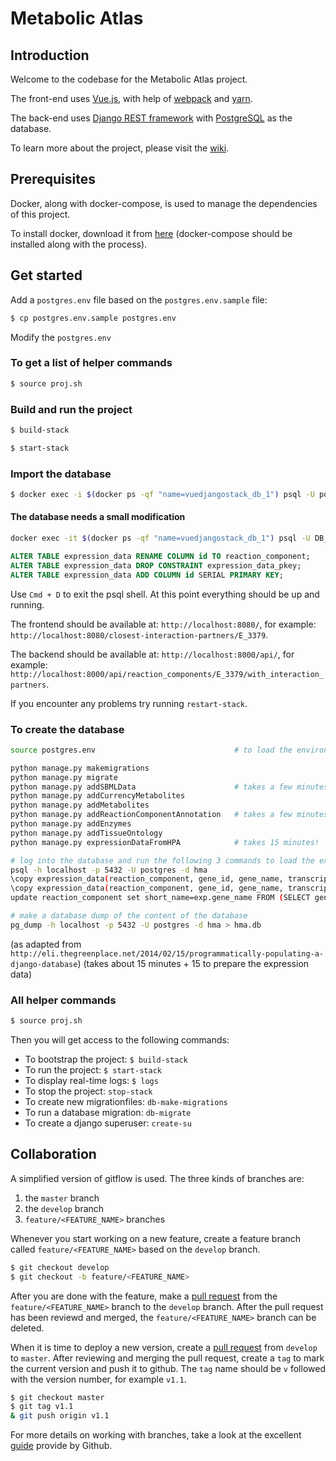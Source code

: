 # Metabolic Atlas

## Introduction

Welcome to the codebase for the Metabolic Atlas project.

The front-end uses [Vue.js](https://vuejs.org), with help of [webpack](https://webpack.js.org) and [yarn](https://yarnpkg.com/en/).

The back-end uses [Django REST framework](http://www.django-rest-framework.org) with [PostgreSQL](https://www.postgresql.org) as the database.

To learn more about the project, please visit the [wiki](https://github.com/SysBioChalmers/hma-prototype/wiki).

## Prerequisites
Docker, along with docker-compose, is used to manage the dependencies of this project.

To install docker, download it from [here](https://www.docker.com/products/docker) (docker-compose should be installed along with the process).


## Get started

Add a `postgres.env` file based on the `postgres.env.sample` file:

```bash
$ cp postgres.env.sample postgres.env
```

Modify the `postgres.env`

### To get a list of helper commands

```bash
$ source proj.sh
```

### Build and run the project

```bash
$ build-stack
```

```bash
$ start-stack
```

### Import the database

```bash
$ docker exec -i $(docker ps -qf "name=vuedjangostack_db_1") psql -U postgres hma < PATH_TO_DB_FILE
```

#### The database needs a small modification

```bash
docker exec -it $(docker ps -qf "name=vuedjangostack_db_1") psql -U DB_USERNAME DB_NAME
```

```sql
ALTER TABLE expression_data RENAME COLUMN id TO reaction_component;
ALTER TABLE expression_data DROP CONSTRAINT expression_data_pkey;
ALTER TABLE expression_data ADD COLUMN id SERIAL PRIMARY KEY;
```

Use `Cmd + D` to exit the psql shell. At this point everything should be up and running.

The frontend should be available at: `http://localhost:8080/`, for example: `http://localhost:8080/closest-interaction-partners/E_3379`.

 The backend should be available at: `http://localhost:8000/api/`, for example: `http://localhost:8000/api/reaction_components/E_3379/with_interaction_partners`.

If you encounter any problems try running `restart-stack`.

### To create the database

```bash
source postgres.env                               # to load the environment variables

python manage.py makemigrations
python manage.py migrate
python manage.py addSBMLData                      # takes a few minutes!
python manage.py addCurrencyMetabolites
python manage.py addMetabolites
python manage.py addReactionComponentAnnotation   # takes a few minutes!
python manage.py addEnzymes
python manage.py addTissueOntology
python manage.py expressionDataFromHPA            # takes 15 minutes!

# log into the database and run the following 3 commands to load the expression data...
psql -h localhost -p 5432 -U postgres -d hma
\copy expression_data(reaction_component, gene_id, gene_name, transcript_id, tissue, cell_type, bto_id, level, expression_type, reliability, source) from '/Users/halena/Documents/Sys2Bio/hma-prototype/database_generation/data/load_antibody_from_HPA_0.csv' csv delimiter ',' quote '"';
\copy expression_data(reaction_component, gene_id, gene_name, transcript_id, tissue, cell_type, bto_id, level, expression_type, reliability, source) from '/Users/halena/Documents/Sys2Bio/hma-prototype/database_generation/data/load_rnaseq_from_HPA_0.csv' delimiter ',';
update reaction_component set short_name=exp.gene_name FROM (SELECT gene_id, gene_name FROM expression_data WHERE gene_name <>'') AS exp WHERE exp.gene_id = long_name AND short_name='';

# make a database dump of the content of the database
pg_dump -h localhost -p 5432 -U postgres -d hma > hma.db
```
(as adapted from `http://eli.thegreenplace.net/2014/02/15/programmatically-populating-a-django-database`)
(takes about 15 minutes + 15 to prepare the expression data)


### All helper commands

```bash
$ source proj.sh
```

Then you will get access to the following commands:

* To bootstrap the project: `$ build-stack`
* To run the project: `$ start-stack`
* To display real-time logs: `$ logs`
* To stop the project: `stop-stack`
* To create new migrationfiles: `db-make-migrations`
* To run a database migration: `db-migrate`
* To create a django superuser: `create-su`


## Collaboration
A simplified version of gitflow is used. The three kinds of branches are:

1. the `master` branch
2. the `develop` branch
3. `feature/<FEATURE_NAME>` branches

Whenever you start working on a new feature, create a feature branch called `feature/<FEATURE_NAME>` based on the `develop` branch.

```bash
$ git checkout develop
$ git checkout -b feature/<FEATURE_NAME>
```

After you are done with the feature, make a [pull request](https://github.com/SysBioChalmers/hma-prototype/compare) from the `feature/<FEATURE_NAME>` branch to the `develop` branch. After the pull request has been reviewd and merged, the `feature/<FEATURE_NAME>` branch can be deleted.

When it is time to deploy a new version, create a [pull request](https://github.com/SysBioChalmers/hma-prototype/compare) from `develop` to `master`. After reviewing and merging the pull request, create a `tag` to mark the current version and push it to github. The `tag` name should be `v` followed with the version number, for example `v1.1`.

```bash
$ git checkout master
$ git tag v1.1
& git push origin v1.1
```

For more details on working with branches, take a look at the excellent [guide](https://guides.github.com/introduction/flow/) provide by Github.
